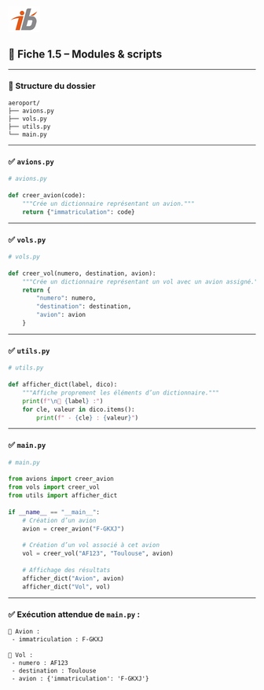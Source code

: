 ![Logo](images\logo.png)


## 🧩 Fiche 1.5 – Modules & scripts

---

### 📁 Structure du dossier

```
aeroport/
├── avions.py
├── vols.py
├── utils.py
└── main.py
```

---

### ✅ `avions.py`

```python
# avions.py

def creer_avion(code):
    """Crée un dictionnaire représentant un avion."""
    return {"immatriculation": code}
```

---

### ✅ `vols.py`

```python
# vols.py

def creer_vol(numero, destination, avion):
    """Crée un dictionnaire représentant un vol avec un avion assigné."""
    return {
        "numero": numero,
        "destination": destination,
        "avion": avion
    }
```

---

### ✅ `utils.py`

```python
# utils.py

def afficher_dict(label, dico):
    """Affiche proprement les éléments d’un dictionnaire."""
    print(f"\n📄 {label} :")
    for cle, valeur in dico.items():
        print(f" - {cle} : {valeur}")
```

---

### ✅ `main.py`

```python
# main.py

from avions import creer_avion
from vols import creer_vol
from utils import afficher_dict

if __name__ == "__main__":
    # Création d’un avion
    avion = creer_avion("F-GKXJ")

    # Création d’un vol associé à cet avion
    vol = creer_vol("AF123", "Toulouse", avion)

    # Affichage des résultats
    afficher_dict("Avion", avion)
    afficher_dict("Vol", vol)
```

---

### ✅ Exécution attendue de `main.py` :

```
📄 Avion :
 - immatriculation : F-GKXJ

📄 Vol :
 - numero : AF123
 - destination : Toulouse
 - avion : {'immatriculation': 'F-GKXJ'}
```
